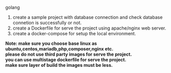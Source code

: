 golang
1) create a sample project with database connection and check database connetion is successfully or not.
2) create a Dockerfile for serve the project using apache/nginx web server.
3) create a docker-compose for setup the local environment.

**Note: make sure you choose base linux as ubuntu,centos,mariadb,php,composer,nginx etc.**<br />
**please do not use third party images for serve the project.**<br />
**you can use multistage dockerfile for serve the project.**<br />
**make sure layer of build the images must be less.**<br />